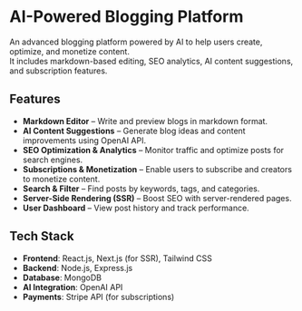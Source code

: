 #  AI-Powered Blogging Platform

An advanced blogging platform powered by AI to help users create, optimize, and monetize content.  
It includes markdown-based editing, SEO analytics, AI content suggestions, and subscription features.

##  Features
-  **Markdown Editor** – Write and preview blogs in markdown format.  
-  **AI Content Suggestions** – Generate blog ideas and content improvements using OpenAI API.  
-  **SEO Optimization & Analytics** – Monitor traffic and optimize posts for search engines.  
-  **Subscriptions & Monetization** – Enable users to subscribe and creators to monetize content.  
-  **Search & Filter** – Find posts by keywords, tags, and categories.  
-  **Server-Side Rendering (SSR)** – Boost SEO with server-rendered pages.  
-  **User Dashboard** – View post history and track performance.  

##  Tech Stack
- **Frontend**: React.js, Next.js (for SSR), Tailwind CSS  
- **Backend**: Node.js, Express.js  
- **Database**: MongoDB  
- **AI Integration**: OpenAI API  
- **Payments**: Stripe API (for subscriptions)  
